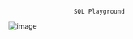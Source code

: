                       SQL Playground 



![image](https://github.com/Perkun93/SQL-Playground/assets/67223915/2f8753c2-cc33-4fc8-8b44-390fb6f8d5b0)
